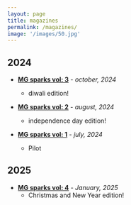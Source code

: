 ```yaml
---
layout: page
title: magazines
permalink: /magazines/
image: '/images/50.jpg'
---
```

## 2024  

 - **[MG sparks vol: 3](https://drive.google.com/file/d/1E8keDHr5WyrKuIDYb3OZLqHMIAtIFYAj/view?usp=sharing)** - *october, 2024*
     - diwali edition!
       

  - **[MG sparks vol: 2](https://drive.google.com/file/d/1YVq2CGDMj3OXKSXzOn_hDYqPUz6yzRfm/view?usp=sharing)** - *august, 2024*
     - independence day edition!

  
 - **[MG sparks vol: 1](https://drive.google.com/file/d/1mL25zfmUA_ttjx4Qyjsr96q_FHvabbBi/view?usp=sharing)** - *july, 2024*
   - Pilot
  
  ## 2025  

  - **[MG sparks vol: 4](https://drive.google.com/file/d/1ZXEQFbE-RCPQB718iL2PEOkxKt5Dn_cX/view?usp=drive_link)** - *January, 2025*
     - Christmas and New Year edition!
